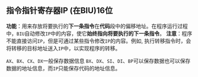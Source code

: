 ## 指令指针寄存器IP (在BIU)16位

**功能**：用来存放将要执行的**下一条指令**在**代码**段中的偏移地址。在程序运行过程中，`BIU`自动修改`IP`中的内容，使它**始终指向将要执行的下一条指令**。
**注意**：程序不能直接访问`IP`，但是可通过某些指令修改`IP`的内容。例如, 执行转移指令时，会将转移的目标地址送入`IP`中，以实现程序的转移。

`AX`、`BX`、`CX`、`DX`一般保存数据信息 `BX`、`DX`、`SI`、`DI`、`BP`可以保存数据也可以保存数据的地址信息，而`IP`只能保存代码的地址信息。
